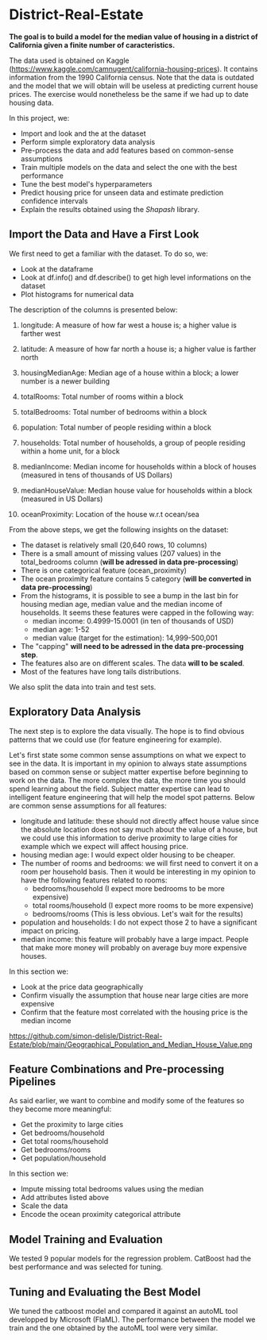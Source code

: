 # District-Real-Estate
**The goal is to build a model for the median value of housing in a district of California given a finite number of caracteristics.**

The data used is obtained on Kaggle (https://www.kaggle.com/camnugent/california-housing-prices). It contains information from the 1990 California census. 
Note that the data is outdated and the model that we will obtain will be useless at predicting current house prices. The exercise would nonetheless be the same if 
we had up to date housing data.

In this project, we:
- Import and look and the at the dataset
- Perform simple exploratory data analysis
- Pre-process the data and add features based on common-sense assumptions
- Train multiple models on the data and select the one with the best performance
- Tune the best model's hyperparameters
- Predict housing price for unseen data and estimate prediction confidence intervals
- Explain the results obtained using the *Shapash* library.

## Import the Data and Have a First Look

We first need to get a familiar with the dataset. To do so, we:
- Look at the dataframe
- Look at df.info() and df.describe() to get high level informations on the dataset
- Plot histograms for numerical data

The description of the columns is presented below:
1. longitude: A measure of how far west a house is; a higher value is farther west

2. latitude: A measure of how far north a house is; a higher value is farther north

3. housingMedianAge: Median age of a house within a block; a lower number is a newer building

4. totalRooms: Total number of rooms within a block

5. totalBedrooms: Total number of bedrooms within a block

6. population: Total number of people residing within a block

7. households: Total number of households, a group of people residing within a home unit, for a block

8. medianIncome: Median income for households within a block of houses (measured in tens of thousands of US Dollars)

9. medianHouseValue: Median house value for households within a block (measured in US Dollars)

10. oceanProximity: Location of the house w.r.t ocean/sea


From the above steps, we get the following insights on the dataset:
- The dataset is relatively small (20,640 rows, 10 columns)
- There is a small amount of missing values (207 values) in the total_bedrooms column (**will be adressed in data pre-processing**)
- There is one categorical feature (ocean_proximity)
- The ocean proximity feature contains 5 category (**will be converted in data pre-processing**)
- From the histograms, it is possible to see a bump in the last bin for housing median age, median value and the median income of households. It seems these features were capped in the following way:
    - median income: 0.4999-15.0001 (in ten of thousands of USD)
    - median age: 1-52
    - median value (target for the estimation): 14,999-500,001
- The "capping" **will need to be adressed in the data pre-processing step**.
- The features also are on different scales. The data **will to be scaled**.
- Most of the features have long tails distributions.

We also split the data into train and test sets.

## Exploratory Data Analysis
The next step is to explore the data visually. The hope is to find obvious patterns that we could use (for feature engineering for example).

Let's first state some common sense assumptions on what we expect to see in the data. It is important in my opinion to always state assumptions based on common sense or subject matter expertise before beginning to work on the data. The more complex the data, the more time you should spend learning about the field. Subject matter expertise can lead to intelligent feature engineering that will help the model spot patterns. Below are common sense assumptions for all features:
- longitude and latitude: these should not directly affect house value since the absolute location does not say much about the value of a house, but we could use this information to derive proximity to large cities for example which we expect will affect housing price.
- housing median age: I would expect older housing to be cheaper.
- The number of rooms and bedrooms: we will first need to convert it on a room per household basis. Then it would be interesting in my opinion to have the following features related to rooms:
    - bedrooms/household (I expect more bedrooms to be more expensive)
    - total rooms/household (I expect more rooms to be more expensive)
    - bedrooms/rooms (This is less obvious. Let's wait for the results)
- population and households: I do not expect those 2 to have a significant impact on pricing.
- median income: this feature will probably have a large impact. People that make more money will probably on average buy more expensive houses.

In this section we:
- Look at the price data geographically
- Confirm visually the assumption that house near large cities are more expensive
- Confirm that the feature most correlated with the housing price is the median income

https://github.com/simon-delisle/District-Real-Estate/blob/main/Geographical_Population_and_Median_House_Value.png

## Feature Combinations and Pre-processing Pipelines
As said earlier, we want to combine and modify some of the features so they become more meaningful:
- Get the proximity to large cities
- Get bedrooms/household 
- Get total rooms/household 
- Get bedrooms/rooms
- Get population/household

In this section we:
- Impute missing total bedrooms values using the median
- Add attributes listed above
- Scale the data
- Encode the ocean proximity categorical attribute

## Model Training and Evaluation

We tested 9 popular models for the regression problem. CatBoost had the best performance and was selected for tuning.

## Tuning and Evaluating the Best Model

We tuned the catboost model and compared it against an autoML tool developped by Microsoft (FlaML). The performance between the model we train and the one obtained by the autoML tool were very similar.


